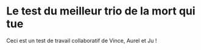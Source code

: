 # Le test du meilleur trio de la mort qui tue

Ceci est un test de travail collaboratif de Vince, Aurel et Ju !
